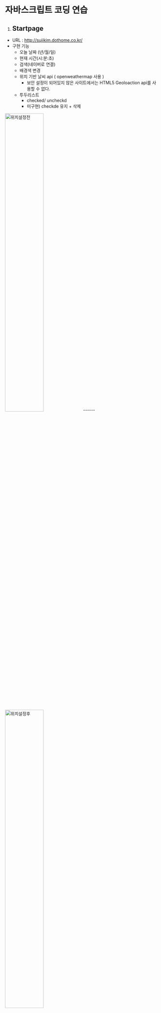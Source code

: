 # 자바스크립트 코딩 연습

1. ## Startpage

- URL : http://sujikim.dothome.co.kr/
- 구현 기능
  - 오늘 날짜 (년/월/일)
  - 현재 시간(시:분:초)
  - 검색(네이버로 연결)
  - 배경색 변경 
  - 위치 기반 날씨 api ( openweathermap 사용 )
    - 보안 설정이 되어있지 않은 사이트에서는 HTML5 Geoloaction api를 사용할 수 없다.
  - 투두리스트
  	- checked/ uncheckd
  	- 미구현) checkde 유지 + 삭제

 <img src="https://user-images.githubusercontent.com/47530310/58156584-652cc800-7cb1-11e9-9f19-9072d4e345e6.PNG" alt="위치설정전" width="50%">
------
 <img src="https://user-images.githubusercontent.com/47530310/58156692-a329ec00-7cb1-11e9-8a18-5d1461c037df.PNG" alt="위치설정후" width="50%">

> 참고 사이트
>
> - <a href="https://academy.nomadcoders.co/" target="_blank">노마드코더</a>

